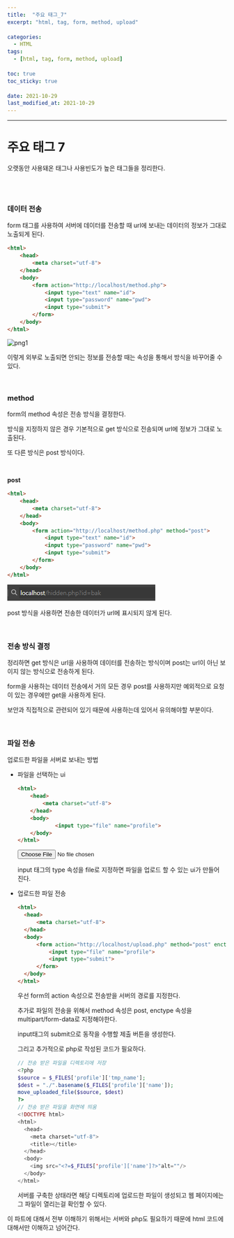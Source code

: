 ```yaml
---
title:  "주요 태그_7"
excerpt: "html, tag, form, method, upload"

categories:
  - HTML
tags:
  - [html, tag, form, method, upload]

toc: true
toc_sticky: true
 
date: 2021-10-29 
last_modified_at: 2021-10-29
---  
```


***

<h1>주요 태그 7</h1>
오랫동안 사용돼온 태그나 사용빈도가 높은 태그들을 정리한다.

<br><br>

### 데이터 전송

form 태그를 사용하여 서버에 데이터를 전송할 때 url에 보내는 데이터의 정보가 그대로 노출되게 된다.  

```html
<html>
    <head>
        <meta charset="utf-8">
    </head>
    <body>
        <form action="http://localhost/method.php">
            <input type="text" name="id">
            <input type="password" name="pwd">
            <input type="submit">
        </form>
    </body>
</html>
```
<img src="/assets/images/20211028_Posting/1.png" alt="png1">

이렇게 외부로 노출되면 안되는 정보를 전송할 때는 속성을 통해서 방식을 바꾸어줄 수 있다.  

<br>

### method 

form의 method 속성은 전송 방식을 결정한다.  

방식을 지정하지 않은 경우 기본적으로 get 방식으로 전송되며 url에 정보가 그대로 노출된다.  

또 다른 방식은 post 방식이다.  

<br>

**post**

```html
<html>
    <head>
        <meta charset="utf-8">
    </head>
    <body>
        <form action="http://localhost/method.php" method="post">
            <input type="text" name="id">
            <input type="password" name="pwd">
            <input type="submit">
        </form>
    </body>
</html>
```

<img src="/assets/images/20211028_Posting/2.png" alt="png2">

post 방식을 사용하면 전송한 데이터가 url에 표시되지 않게 된다.  

<br>

### 전송 방식 결정  

정리하면 get 방식은 url을 사용하여 데이터를 전송하는 방식이며 post는 url이 아닌 보이지 않는 방식으로 전송하게 된다.  

form을 사용하는 데이터 전송에서 거의 모든 경우 post를 사용하지만 예외적으로 요청이 있는 경우에만 get을 사용하게 된다.   

보안과 직접적으로 관련되어 있기 때문에 사용하는데 있어서 유의해야할 부분이다.  

<br/>

### 파일 전송  

업로드한 파일을 서버로 보내는 방법  

* 파일을 선택하는 ui  

  ```html
  <html>
      <head>
          <meta charset="utf-8">
      </head>
      <body>
              <input type="file" name="profile">
      </body>
  </html>
  ```

  <input type="file" name="profile">

  input 태그의 type 속성을 file로 지정하면 파일을 업로드 할 수 있는 ui가 만들어 진다.  

* 업로드한 파일 전송

  ```html
  <html>
    <head>
        <meta charset="utf-8">
    </head>
    <body>
        <form action="http://localhost/upload.php" method="post" enctype="multipart/form-data">
            <input type="file" name="profile">
            <input type="submit">
        </form>
    </body>
  </html>
  ```

  우선 form의 action 속성으로 전송받을 서버의 경로를 지정한다.  

  추가로 파일의 전송을 위해서 method 속성은 post, enctype 속성을 multipart/form-data로 지정해야한다.    
  
  input태그의 submit으로 동작을 수행할 제출 버튼을 생성한다.  

  그리고 추가적으로 php로 작성된 코드가 필요하다.  

  ```php
  // 전송 받은 파일을 디렉토리에 저장
  <?php
  $source = $_FILES['profile']['tmp_name'];
  $dest = "./".basename($_FILES['profile']['name']);
  move_uploaded_file($source, $dest)
  ?>
  // 전송 받은 파일을 화면에 띄움
  <!DOCTYPE html>
  <html>
    <head>
      <meta charset="utf-8">
      <title></title>
    </head>
    <body>
      <img src="<?=$_FILES['profile']['name']?>"alt=""/>
    </body>
  </html>
  ```

  서버를 구축한 상태라면 해당 디렉토리에 업로드한 파일이 생성되고 웹 페이지에는 그 파일이 열리는걸 확인할 수 있다.  


이 파트에 대해서 전부 이해하기 위해서는 서버와 php도 필요하기 때문에 html 코드에 대해서만 이해하고 넘어간다.  

